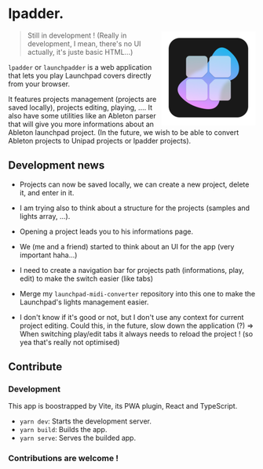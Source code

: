 # lpadder.

<img align="right" src="https://raw.githubusercontent.com/Vexcited/lpadder/main/public/icon-default.png" />

> Still in development ! (Really in development, I mean, there's no UI actually, it's juste basic HTML...)

`lpadder` or `launchpadder` is a web application that
lets you play Launchpad covers directly from your browser.

It features projects management (projects are saved locally),
projects editing, playing, ....
It also have some utilities like an Ableton parser
that will give you more informations about an Ableton
launchpad project. (In the future, we wish to be able to
convert Ableton projects to Unipad projects or lpadder projects).
## Development news

- Projects can now be saved locally, we can create a new project, delete it, and enter in it.
- I am trying also to think about a structure for the projects (samples and lights array, ...).
- Opening a project leads you to his informations page.
- We (me and a friend) started to think about an UI for the app (very important haha...) 
- I need to create a navigation bar for projects path (informations, play, edit) to make the switch easier (like tabs)
- Merge my `launchpad-midi-converter` repository into this one to make the Launchpad's lights management easier.

- I don't know if it's good or not, but I don't use any context for current project editing. Could this, in the future, slow down the application (?) => When switching play/edit tabs it always needs to reload the project ! (so yea that's really not optimised)
## Contribute

### Development

This app is boostrapped by Vite, its PWA plugin,
React and TypeScript.

- `yarn dev`: Starts the development server.
- `yarn build`: Builds the app.
- `yarn serve`: Serves the builded app.

### Contributions are welcome !
